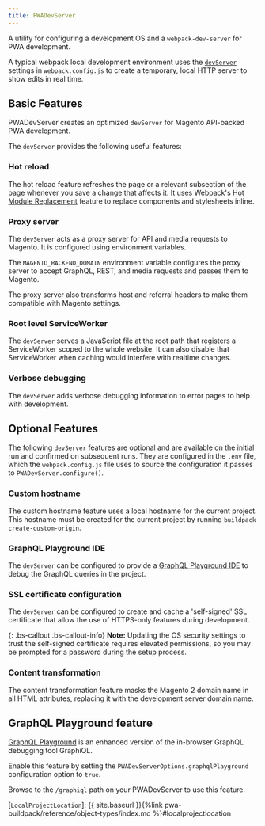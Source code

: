 ```yaml
---
title: PWADevServer
---
```


A utility for configuring a development OS and a `webpack-dev-server` for PWA development.

A typical webpack local development environment uses the [`devServer`][] settings in `webpack.config.js` to create a temporary, local HTTP server to show edits in real time.

## Basic Features

PWADevServer creates an optimized `devServer` for Magento API-backed PWA development.

The `devServer` provides the following useful features:

### Hot reload

The hot reload feature refreshes the page or a relevant subsection of the page whenever you save a change that affects it.
It uses Webpack's [Hot Module Replacement](https://webpack.js.org/concepts/hot-module-replacement/) feature to replace components and stylesheets inline.

### Proxy server

The `devServer` acts as a proxy server for API and media requests to Magento.
It is configured using environment variables.

The `MAGENTO_BACKEND_DOMAIN` environment variable configures the proxy server to accept GraphQL, REST, and media requests and passes them to Magento.

The proxy server also transforms host and referral headers to make them compatible with Magento settings.

### Root level ServiceWorker

The `devServer` serves a JavaScript file at the root path that registers a ServiceWorker scoped to the whole website.
It can also disable that ServiceWorker when caching would interfere with realtime changes.

### Verbose debugging

The `devServer` adds verbose debugging information to error pages to help with development.

## Optional Features

The following `devServer` features are optional and are available on the initial run and confirmed on subsequent runs.
They are configured in the `.env` file, which the `webpack.config.js` file uses to source the configuration it passes to `PWADevServer.configure()`.

### Custom hostname

The custom hostname feature uses a local hostname for the current project.
This hostname must be created for the current project by running `buildpack create-custom-origin`.

### GraphQL Playground IDE

The `devServer` can be configured to provide a [GraphQL Playground IDE][GraphQL Playground feature] to debug the GraphQL queries in the project.

### SSL certificate configuration

The `devServer` can be configured to create and cache a 'self-signed' SSL certificate that allow the use of HTTPS-only features during development.

{: .bs-callout .bs-callout-info}
**Note:**
Updating the OS security settings to trust the self-signed certificate requires elevated permissions, so
you may be prompted for a password during the setup process.

### Content transformation

The content transformation feature masks the Magento 2 domain name in all HTML
attributes, replacing it with the development server domain name.

## GraphQL Playground feature

[GraphQL Playground][] is an enhanced version of the in-browser GraphQL debugging tool GraphiQL.

Enable this feature by setting the `PWADevServerOptions.graphqlPlayground` configuration option to `true`.

Browse to the `/graphiql` path on your PWADevServer to use this feature.

[create SSL certificate]: #creating-an-ssl-certificate
[secure and unique hostname for the dev server]: #creating-a-secure-and-unique-hostname
[`devServer`]: https://webpack.js.org/configuration/dev-server/
[Promise]: https://webpack.js.org/configuration/configuration-types/#exporting-a-promise
[`SecureHostOptions`]: #securehostoptions
[`subdomain: string`]: #subdomain
[`exactDomain: string`]: #exactdomain
[GraphQL Playground feature]: #graphql-playground-feature
[GraphQL Playground]: https://github.com/prisma/graphql-playground
[`LocalProjectLocation`]: {{ site.baseurl }}{%link pwa-buildpack/reference/object-types/index.md %}#localprojectlocation
